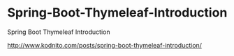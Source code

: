 # Spring-Boot-Thymeleaf-Introduction
Spring Boot Thymeleaf Introduction

http://www.kodnito.com/posts/spring-boot-thymeleaf-introduction/
